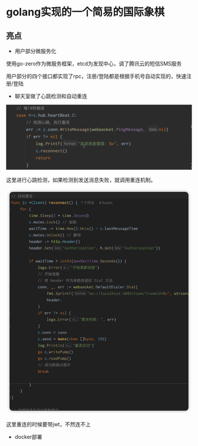 # golang实现的一个简易的国际象棋

## 亮点

* 用户部分微服务化

使用go-zero作为微服务框架，etcd为发现中心，调了腾讯云的短信SMS服务

用户部分的四个接口都实现了rpc，注册/登陆都是根据手机号自动实现的，快速注册/登陆

- 聊天室做了心跳检测和自动重连

![image-20230609205635108](https://raw.githubusercontent.com/liuxianloveqiqi/Xian-imagehost/main/image/image-20230609205635108.png)

这里进行心跳检测，如果检测到发送消息失败，就调用重连机制。

![image-20230609205757771](https://raw.githubusercontent.com/liuxianloveqiqi/Xian-imagehost/main/image/image-20230609205757771.png)

这里重连的时候要带jwt，不然连不上

* docker部署


